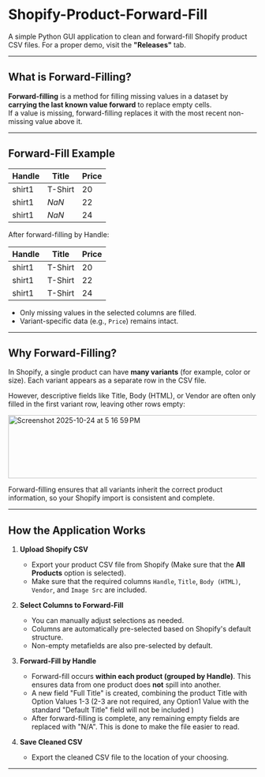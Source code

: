 # Shopify-Product-Forward-Fill

A simple Python GUI application to clean and forward-fill Shopify product CSV files. For a proper demo, visit the **"Releases"** tab.

---
## What is Forward-Filling?

**Forward-filling** is a method for filling missing values in a dataset by **carrying the last known value forward** to replace empty cells.  
If a value is missing, forward-filling replaces it with the most recent non-missing value above it.

---
## Forward-Fill Example

| Handle  | Title       | Price |
|---------|------------|-------|
| shirt1  | T-Shirt    | 20    |
| shirt1  | *NaN*      | 22    |
| shirt1  | *NaN*      | 24    |

After forward-filling by Handle:

| Handle  | Title       | Price |
|---------|------------|-------|
| shirt1  | T-Shirt    | 20    |
| shirt1  | T-Shirt    | 22    |
| shirt1  | T-Shirt    | 24    |

- Only missing values in the selected columns are filled.  
- Variant-specific data (e.g., `Price`) remains intact.  

---

## Why Forward-Filling?

In Shopify, a single product can have **many variants** (for example, color or size). Each variant appears as a separate row in the CSV file.  

However, descriptive fields like Title, Body (HTML), or Vendor are often only filled in the first variant row, leaving other rows empty:

<img width="888" height="128" alt="Screenshot 2025-10-24 at 5 16 59 PM" src="https://github.com/user-attachments/assets/ab1c8a48-1636-450f-8282-b120cba3f4f1" />

Forward-filling ensures that all variants inherit the correct product information, so your Shopify import is consistent and complete.

---

## How the Application Works

1. **Upload Shopify CSV**
   - Export your product CSV file from Shopify (Make sure that the **All Products** option is selected).  
   - Make sure that the required columns `Handle`, `Title`, `Body (HTML)`, `Vendor`, and `Image Src` are included.

2. **Select Columns to Forward-Fill**
   - You can manually adjust selections as needed.
   - Columns are automatically pre-selected based on Shopify's default structure.  
   - Non-empty metafields are also pre-selected by default.  

3. **Forward-Fill by Handle**
   - Forward-fill occurs **within each product (grouped by Handle)**. This ensures data from one product does **not** spill into another.
   - A new field "Full Title" is created, combining the product Title with Option Values 1-3 (2-3 are not required, any Option1 Value with the standard "Default Title" field will not be included )
   - After forward-filling is complete, any remaining empty fields are replaced with "N/A". This is done to make the file easier to read.
     
4. **Save Cleaned CSV**
   - Export the cleaned CSV file to the location of your choosing.

---
